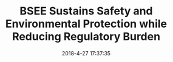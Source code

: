---
"title": "BSEE Sustains Safety and Environmental Protection while Reducing Regulatory Burden"
"date": "2018-4-27 17:37:35"
"feed_name": "BSEE"
"feed_website": "https://www.bsee.gov/"
"feed_rss": "https://www.bsee.gov/feed/news-items/rss.xml"
"link": "https://www.bsee.gov/newsroom/latest-news/statements-and-releases/press-releases/BSEE-sustains-safety-and-environmental"
"file": "_posts/2018-4-27-17-37-35_BSEE_13196601d8977b01503a0c4af5a20e97a42c4aae.md"
"accident": "0"
"drilling": "0"
"dead": "0"
"injured": "0"
---